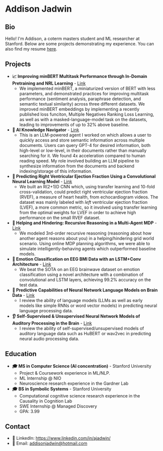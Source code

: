 # Addison Jadwin

## Bio
Hello! I'm Addison, a coterm masters student and ML researcher at Stanford. Below are some projects demonstrating my experience. You can also find my resume [here](https://drive.google.com/file/d/1P57JPYUFD8anYISrW93FL7mRyUpSF6Oz/view?usp=sharing).

## Projects
- **📈 Improving minBERT Multitask Performance through In-Domain Pretraining and NRL Learning** - [Link](https://www.researchgate.net/publication/369901299_Improving_minBERT_Performance_on_Multiple_Tasks_through_In-domain_Pretraining_Negatives_Ranking_Loss_Learning_and_Hyperparameter_Optimization)
  - We implemented minBERT, a miniaturized version of BERT with less parameters, and demonstrated practices for improving multitask performance (sentiment analysis, paraphrase detection, and semantic textual similarity) across three different datasets. We improved minBERT embeddings by implementing a recently published loss funciton, Multiple Negatives Ranking Loss Learning, as well as with a masked-language-model task on the datasets, leading to improvements of up to 32% above baseline. 
- **📑 AI Knowledge Navigator** - [Link](https://drive.google.com/file/d/120SoBaiETh0RUfio6yt_QHUd-CKgPBZM/view)
  - This is an LLM-powered agent I worked on which allows a user to quickly access and store semantic information across multiple documents. Users can query GPT-4 for desired information, both high-level or low-level, in their documents rather than manually searching for it. We found 4x acceleration compared to human reading speed. My role involved building an LLM pipeline to synthesize information from the documents and backend indexing/storage of this information.
- **🩻 Predicting Right Ventricular Ejection Fraction Using a Convolutional Neural Learning Model** - [Link](http://dx.doi.org/10.13140/RG.2.2.22407.68007)
  - We built an R(2+1)D CNN which, using transfer learning and 10-fold cross-validation, could predict right ventricular ejection fraction (RVEF), a measure of heart health, from echocardiogram videos. The dataset was mainly labeled with *left* ventricular ejection fraction (LVEF), a more common metric, so it involved using transfer learning from the optimal weights for LVEF in order to achieve high performance on the small RVEF dataset.
- **👾 Helping and Hindering: Recursive Reasoning in a Multi-Agent MDP** - [Link](https://www.researchgate.net/publication/369901489_Helping_and_Hindering_Recursive_Reasoning_in_a_Multi-Agent_MDP)
  - We modeled 3rd-order recursive reasoning (reasoning about how another agent reasons about you) in a helping/hindering grid world scenario. Using online MDP planning algorithms, we were able to simulate intelligently-behaving agents which outperformed baseline models.
- **🧠 Emotion Classification on EEG BMI Data with an LSTM+Conv Architecture** - [Link](https://drive.google.com/file/d/1Xu2JApRhIVjK-7Tp3H4m9KAKj7qv11nb/view?usp=sharing)
  - We beat the SOTA on an EEG brainwave dataset on emotion classification using a novel architecture with a combination of convolutional and LSTM layers, achieving 99.2% accuracy on the test data.
- **💬 Predictive Capabilities of Neural Network Language Models on Brain Data** - [Link](https://drive.google.com/file/d/1r3z0lM2dEEdqnnj3czdZkAnxVQou9zzr/view?usp=sharing)
  - I review the ability of language models (LLMs as well as early models like simple RNNs or word vector models) in predicting neural language processing data.
- **👂 Self-Supervised & Unsupervised Neural Network Models of Auditory Processing in the Brain** - [Link](https://drive.google.com/file/d/1IxNdWHx69o_WgO0u4hRTnySVnehMEsp9/view?usp=sharing)
  - I review the ability of self-supervised/unsupervised models of auditory language data such as HuBERT or wav2vec in predicting neural audio processing data. 



## Education
- **🎓 MS in Computer Science (AI concentration)** - Stanford University
  - Project & Coursework experience in ML/NLP.
  - ML Internship @ NIO
  - Neuroscience research experience in the Gardner Lab
- **🎓 BS in Symbolic Systems** - Stanford University
  - Computational cognitive science research experience in the Causality in Cognition Lab
  - SWE Internship @ Managed Discovery
  - GPA: 3.99
 
## Contact
- 💼 LinkedIn: https://www.linkedin.com/in/ajadwin/
- 📩 Email: addisonjadwin@hotmail.com

<!--
## Work Experience
- **Machine Learning Intern** - NIO (Jun - Sep 2023)
  - I built large transformer/autoencoder models to predict anomalous behavior in a dataset of unlabeled software log files. To do this, I leveraged insights from recently published papers in additioning to developing my own architecture and data processing pipeline.
- **Research Assistant** - Causality in Cognition Lab (Dec 2020 - Present)
  - I've led a long-term research project at Stanford aimed at building computational models to predict human decision-making in experiments related to causal responsibility judgments. To do this, I've worked with Bayesian regression models and linear mixed-effects models in R.
- **Software Engineering Intern** - Managed Discovery ( 2020 - Present)
  - I've led a long-term research project at Stanford aimed at building computational models to predict human decision-making in experiments related to causal responsibility judgments. To do this, I've worked with Bayesian regression models and linear mixed-effects models in R.

## Skills
- Programming Languages: [List of programming languages you're proficient in]
- Tools & Technologies: [List of tools, frameworks, libraries, etc. you're experienced with]
- Other Skills: [Any other relevant skills]
-->




<!--
**addisonjadwin/addisonjadwin** is a ✨ _special_ ✨ repository because its `README.md` (this file) appears on your GitHub profile.

Here are some ideas to get you started:

- 🔭 I’m currently working on ...
- 🌱 I’m currently learning ...
- 👯 I’m looking to collaborate on ...
- 🤔 I’m looking for help with ...
- 💬 Ask me about ...
- 📫 How to reach me: ...
- 😄 Pronouns: ...
- ⚡ Fun fact: ...
-->
